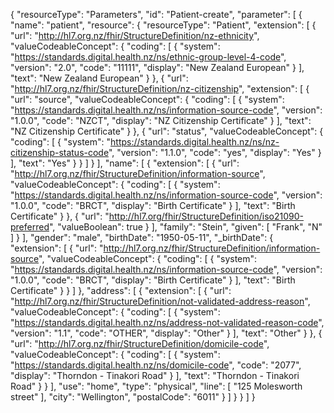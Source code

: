 {
    "resourceType": "Parameters",
    "id": "Patient-create",
    "parameter": [
        {
            "name": "patient",
            "resource": {
                "resourceType": "Patient",
                "extension": [
                    {
                        "url": "http://hl7.org.nz/fhir/StructureDefinition/nz-ethnicity",
                        "valueCodeableConcept": {
                            "coding": [
                                {
                                    "system": "https://standards.digital.health.nz/ns/ethnic-group-level-4-code",
                                    "version": "2.0",
                                    "code": "11111",
                                    "display": "New Zealand European"
                                }
                            ],
                            "text": "New Zealand European"
                        }
                    },
                    {
                        "url": "http://hl7.org.nz/fhir/StructureDefinition/nz-citizenship",
                        "extension": [
                            {
                                "url": "source",
                                "valueCodeableConcept": {
                                    "coding": [
                                        {
                                            "system": "https://standards.digital.health.nz/ns/information-source-code",
                                            "version": "1.0.0",
                                            "code": "NZCT",
                                            "display": "NZ Citizenship Certificate"
                                        }
                                    ],
                                    "text": "NZ Citizenship Certificate"
                                }
                            },
                            {
                                "url": "status",
                                "valueCodeableConcept": {
                                    "coding": [
                                        {
                                            "system": "https://standards.digital.health.nz/ns/nz-citizenship-status-code",
                                            "version": "1.1.0",
                                            "code": "yes",
                                            "display": "Yes"
                                        }
                                    ],
                                    "text": "Yes"
                                }
                            }
                        ]
                    }
                ],
                "name": [
                    {
                        "extension": [
                            {
                                "url": "http://hl7.org.nz/fhir/StructureDefinition/information-source",
                                "valueCodeableConcept": {
                                    "coding": [
                                        {
                                            "system": "https://standards.digital.health.nz/ns/information-source-code",
                                            "version": "1.0.0",
                                            "code": "BRCT",
                                            "display": "Birth Certificate"
                                        }
                                    ],
                                    "text": "Birth Certificate"
                                }
                            },
                            {
                                "url": "http://hl7.org/fhir/StructureDefinition/iso21090-preferred",
                                "valueBoolean": true
                            }
                        ],
                        "family": "Stein",
                        "given": [
                            "Frank",
                            "N"
                        ]
                    }
                ],
                "gender": "male",
                "birthDate": "1950-05-11",
                "_birthDate": {
                    "extension": [
                        {
                            "url": "http://hl7.org.nz/fhir/StructureDefinition/information-source",
                            "valueCodeableConcept": {
                                "coding": [
                                    {
                                        "system": "https://standards.digital.health.nz/ns/information-source-code",
                                        "version": "1.0.0",
                                        "code": "BRCT",
                                        "display": "Birth Certificate"
                                    }
                                ],
                                "text": "Birth Certificate"
                            }
                        }
                    ]
                },
                "address": [
                    {
                        "extension": [
                            {
                                "url": "http://hl7.org.nz/fhir/StructureDefinition/not-validated-address-reason",
                                "valueCodeableConcept": {
                                    "coding": [
                                        {
                                            "system": "https://standards.digital.health.nz/ns/address-not-validated-reason-code",
                                            "version": "1.1",
                                            "code": "OTHER",
                                            "display": "Other"
                                        }
                                    ],
                                    "text": "Other"
                                }
                            },
                            {
                                "url": "http://hl7.org.nz/fhir/StructureDefinition/domicile-code",
                                "valueCodeableConcept": {
                                    "coding": [
                                        {
                                            "system": "https://standards.digital.health.nz/ns/domicile-code",
                                            "code": "2077",
                                            "display": "Thorndon - Tinakori Road"
                                        }
                                    ],
                                    "text": "Thorndon - Tinakori Road"
                                }
                            }
                        ],
                        "use": "home",
                        "type": "physical",
                        "line": [
                            "125 Molesworth street"
                        ],
                        "city": "Wellington",
                        "postalCode": "6011"
                    }
                ]
            }
        }
    ]
}
